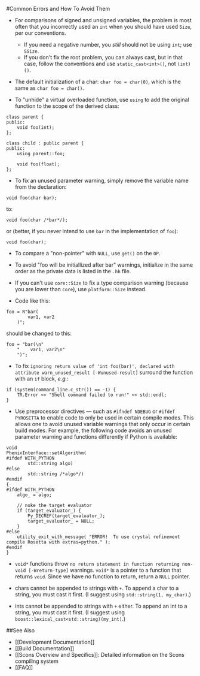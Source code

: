 #Common Errors and How To Avoid Them

* For comparisons of signed and unsigned variables, the problem is most often that you incorrectly used an `int` when you should have used `Size`, per our conventions.
  * If you need a negative number, you *still* should not be using `int`; use `SSize`.
  * If you don't fix the root problem, you can always cast, but in that case, follow the conventions and use `static_cast<int>()`, not `(int)()`.

* The default initialization of a char:
`char foo = char(0)`, which is the same as `char foo = char()`.

* To "unhide" a virtual overloaded function, use `using` to add the original function to the scope of the derived class:
```
class parent {
public:
    void foo(int);
};

class child : public parent {
public:
    using parent::foo;

    void foo(float);
};
```

* To fix an unused parameter warning, simply remove the variable name from the declaration:
```
void foo(char bar);
```
to:
```
void foo(char /*bar*/);
```
or (better, if you never intend to use `bar` in the implementation of `foo`):
```
void foo(char);
```

* To compare a "non-pointer" with `NULL`, use `get()` on the `OP`.

* To avoid "foo will be initiallized after bar" warnings, initialize in the same order as the private data is listed in the `.hh` file.

* If you can't use `core::Size` to fix a type comparison warning (because you are lower than `core`), use `platform::Size` instead.

* Code like this:
```
foo = R"bar(
        var1, var2
    )";
```
should be changed to this:
```
foo = "bar(\n"
    "    var1, var2\n"
    ")";
```

* To fix ```ignoring return value of 'int foo(bar)', declared with attribute warn_unused_result [-Wunused-result]``` surround the function with an `if` block, *e.g.*:
```
if (system(command_line.c_str()) == -1) {
    TR.Error << "Shell command failed to run!" << std::endl;
}
```

* Use preprocessor directives &mdash; such as `#ifndef NDEBUG` or `#ifdef PYROSETTA` to enable code to only be used in certain compile modes. This allows one to avoid unused variable warnings that only occur in certain build modes. For example, the following code avoids an unused parameter warning and functions differently if Python is available:
```
void
PhenixInterface::setAlgorithm(
#ifdef WITH_PYTHON
        std::string algo)
#else
        std::string /*algo*/)
#endif
{
#ifdef WITH_PYTHON
    algo_ = algo;

    // nuke the target evaluator
    if (target_evaluator_) {
        Py_DECREF(target_evaluator_);
        target_evaluator_ = NULL;
    }
#else
    utility_exit_with_message( "ERROR!  To use crystal refinement compile Rosetta with extras=python." );
#endif
}
```

* `void*` functions throw `no return statement in function returning non-void [-Wreturn-type]` warnings.
 `void*` is a pointer to a function that returns `void`.  Since we have no function to return, return a `NULL` pointer.

* chars cannot be appended to strings with `+`.  To append a char to a string, you must cast it first.  (I suggest using `std::string(1, my_char)`.)

* ints cannot be appended to strings with `+` either.  To append an int to a string, you must cast it first.  (I suggest using `boost::lexical_cast<std::string)(my_int)`.)


##See Also

* [[Development Documentation]]
* [[Build Documentation]]
* [[Scons Overview and Specifics]]: Detailed information on the Scons compiling system
* [[FAQ]]

